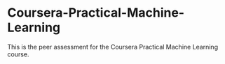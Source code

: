 # Coursera-Practical-Machine-Learning
This is the peer assessment for the Coursera Practical Machine Learning course.
